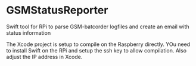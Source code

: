# GSMStatusReporter
Swift tool for RPi to parse GSM-batcorder logfiles and create an email with status information

The Xcode project is setup to compile on the Raspberry directly. YOu need to install Swift on the RPi and setup the ssh key to allow compilation. Also adjust the IP address in Xcode.
